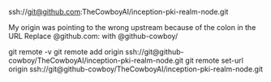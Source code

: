 ssh://git@github.com:TheCowboyAI/inception-pki-realm-node.git

My origin was pointing to the wrong upstream because of the colon in the URL
Replace
@github.com: with
@github-cowboy/

git remote -v
git remote add origin ssh://git@github-cowboy/TheCowboyAI/inception-pki-realm-node.git
git remote set-url origin ssh://git@github-cowboy/TheCowboyAI/inception-pki-realm-node.git
